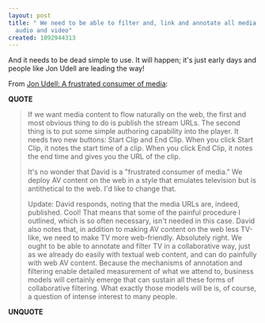 ```yaml
---
layout: post
title: " We need to be able to filter and, link and annotate all media including TV,
  audio and video"
created: 1092944313
---
```

And it needs to be dead simple to use.  It will happen; it's just early days and people like Jon Udell are leading the way!

From <a href="http://weblog.infoworld.com/udell/2004/08/18.html#a1062">Jon Udell: A frustrated consumer of media</a>:
<p><strong>QUOTE</strong></p><blockquote>If we want media content to flow naturally on the web, the first and most obvious thing to do is publish the stream URLs. The second thing is to put some simple authoring capability into the player. It needs two new buttons: Start Clip and End Clip. When you click Start Clip, it notes the start time of a clip. When you click End Clip, it notes the end time and gives you the URL of the clip.

It's no wonder that David is a "frustrated consumer of media." We deploy AV content on the web in a style that emulates television but is antithetical to the web. I'd like to change that.

Update: David responds, noting that the media URLs are, indeed, published. Cool! That means that some of the painful procedure I outlined, which is so often necessary, isn't needed in this case. David also notes that, in addition to making AV content on the web less TV-like, we need to make TV more web-friendly. Absolutely right. We ought to be able to annotate and filter TV in a collaborative way, just as we already do easily with textual web content, and can do painfully with web AV content. Because the mechanisms of annotation and filtering enable detailed measurement of what we attend to, business models will certainly emerge that can sustain all these forms of collaborative filtering. What exactly those models will be is, of course, a question of intense interest to many people.</blockquote><p><strong>UNQUOTE</strong></p>

